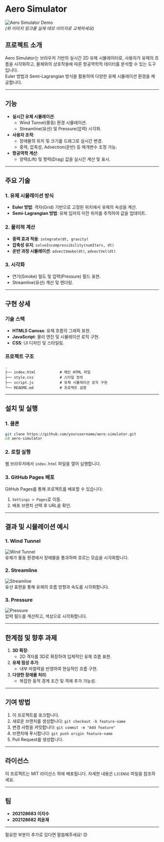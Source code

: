 # **Aero Simulator**

![Aero Simulator Demo](https://via.placeholder.com/800x400?text=Demo+Image)  
*(위 이미지 링크를 실제 데모 이미지로 교체하세요)*

## **프로젝트 소개**
Aero Simulator는 브라우저 기반의 실시간 2D 유체 시뮬레이터로, 사용자가 유체의 흐름을 시각화하고, 물체와의 상호작용에 따른 항공역학적 데이터를 분석할 수 있는 도구입니다.  
Euler 방법과 Semi-Lagrangian 방식을 활용하여 다양한 유체 시뮬레이션 환경을 제공합니다.

---

## **기능**
- **실시간 유체 시뮬레이션**:
  - Wind Tunnel(풍동) 환경 시뮬레이션.
  - Streamline(유선) 및 Pressure(압력) 시각화.
- **사용자 조작**:
  - 장애물의 위치 및 크기를 드래그로 실시간 변경.
  - 중력, 압축성, Advection(운반) 등 매개변수 조정 가능.
- **항공역학 계산**:
  - 양력(Lift) 및 항력(Drag) 값을 실시간 계산 및 표시.

---

## **주요 기술**
### **1. 유체 시뮬레이션 방식**
- **Euler 방법**: 격자(Grid) 기반으로 고정된 위치에서 유체의 속성을 계산.
- **Semi-Lagrangian 방법**: 유체 입자의 이전 위치를 추적하여 값을 업데이트.

### **2. 물리적 계산**
- **중력 효과 적용**: `integrate(dt, gravity)`
- **압축성 유지**: `solveIncompressibility(numIters, dt)`
- **운반 과정 시뮬레이션**: `advectSmoke(dt)`, `advectVel(dt)`

### **3. 시각화**
- 연기(Smoke) 밀도 및 압력(Pressure) 필드 표현.
- Streamline(유선) 계산 및 렌더링.

---

## **구현 상세**
### **기술 스택**
- **HTML5 Canvas**: 유체 흐름의 그래픽 표현.
- **JavaScript**: 물리 엔진 및 시뮬레이션 로직 구현.
- **CSS**: UI 디자인 및 스타일링.

### **프로젝트 구조**
```
.
├── index.html           # 메인 HTML 파일
├── style.css            # 스타일 정의
├── script.js            # 유체 시뮬레이션 로직 구현
└── README.md            # 프로젝트 설명
```

---

## **설치 및 실행**
### **1. 클론**
```bash
git clone https://github.com/yourusername/aero-simulator.git
cd aero-simulator
```

### **2. 로컬 실행**
웹 브라우저에서 `index.html` 파일을 열어 실행합니다.

### **3. GitHub Pages 배포**
GitHub Pages를 통해 프로젝트를 배포할 수 있습니다:
1. `Settings > Pages`로 이동.
2. 배포 브랜치 선택 후 URL을 확인.

---

## **결과 및 시뮬레이션 예시**
### **1. Wind Tunnel**
![Wind Tunnel](https://via.placeholder.com/600x300?text=Wind+Tunnel+Image)  
유체가 풍동 환경에서 장애물을 통과하며 흐르는 모습을 시각화합니다.

### **2. Streamline**
![Streamline](https://via.placeholder.com/600x300?text=Streamline+Image)  
유선 표현을 통해 유체의 흐름 방향과 속도를 시각화합니다.

### **3. Pressure**
![Pressure](https://via.placeholder.com/600x300?text=Pressure+Image)  
압력 필드를 계산하고, 색상으로 시각화합니다.

---

## **한계점 및 향후 과제**
1. **3D 확장**:
   - 2D 격자를 3D로 확장하여 입체적인 유체 흐름 표현.
2. **유체 점성 추가**:
   - 내부 마찰력을 반영하여 현실적인 흐름 구현.
3. **다양한 장애물 처리**:
   - 복잡한 동적 경계 조건 및 객체 추가 가능성.

---

## **기여 방법**
1. 이 프로젝트를 포크합니다.
2. 새로운 브랜치를 생성합니다: `git checkout -b feature-name`
3. 변경 사항을 커밋합니다: `git commit -m "Add feature"`
4. 브랜치에 푸시합니다: `git push origin feature-name`
5. Pull Request를 생성합니다.

---

## **라이선스**
이 프로젝트는 MIT 라이선스 하에 배포됩니다. 자세한 내용은 `LICENSE` 파일을 참조하세요.

---

## **팀**
- **202128683 이지수**  
- **202128682 최윤재**

---

필요한 부분이 추가로 있다면 말씀해주세요! 😊
